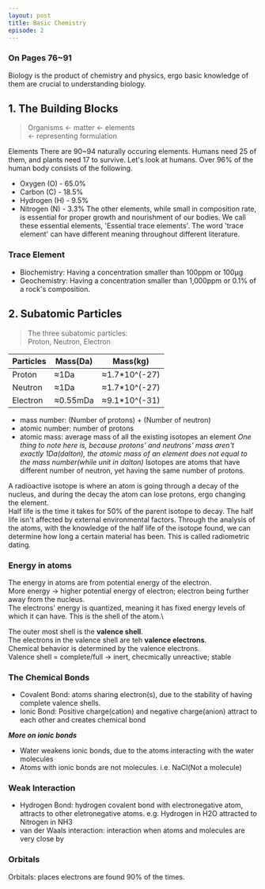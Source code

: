 ```yaml
---
layout: post
title: Basic Chemistry
episode: 2
---
```

### On Pages 76~91
Biology is the product of chemistry and physics, ergo basic knowledge of them are crucial to understanding biology.

## 1. The Building Blocks
>Organisms ← matter ← elements<br>
← representing formulation

Elements
There are 90~94 naturally occuring elements. Humans need 25 of them, and plants need 17 to survive. Let's look at humans. Over 96% of the human body consists of the following.
- Oxygen (O) - 65.0%
- Carbon (C) - 18.5%
- Hydrogen (H) - 9.5%
- Nitrogen (N) - 3.3%
The other elements, while small in composition rate, is essential for proper growth and nourishment of our bodies. We call these essential elements, 'Essential trace elements'.
The word 'trace element' can have different meaning throughout different literature.
### Trace Element
- Biochemistry: Having a concentration smaller than 100ppm or 100μg
- Geochemistry: Having a concentration smaller than 1,000ppm or 0.1% of a rock's composition.

## 2. Subatomic Particles
> The three subatomic particles:\
> Proton, Neutron, Electron

| Particles | Mass(Da) | Mass(kg)      |
|-----------|----------|---------------|
| Proton    | ≈1Da     | ≈1.7*10^(-27) |
| Neutron   | ≈1Da     | ≈1.7*10^(-27) |
| Electron  | ≈0.55mDa | ≈9.1*10^(-31) |

- mass number: (Number of protons) + (Number of neutron)
- atomic number: number of protons
- atomic mass: average mass of all the existing isotopes an element
*One thing to note here is, because protons' and neutrons' mass aren't exactly 1Da(dalton), the atomic mass of an element does not equal to the mass number(while unit in dalton)*
Isotopes are atoms that have different number of neutron, yet having the same number of protons.

A radioactive isotope is where an atom is going through a decay of the nucleus, and during the decay the atom can lose protons, ergo changing the element.\
Half life is the time it takes for 50% of the parent isotope to decay. The half life isn't affected by external environmental factors.
Through the analysis of the atoms, with the knowledge of the half life of the isotope found, we can determine how long a certain material has been. This is called radiometric dating.

### Energy in atoms
The energy in atoms are from potential energy of the electron.\
More energy -> higher potential energy of electron; electron being further away from the nucleus.\
The electrons' energy is quantized, meaning it has fixed energy levels of which it can have. This is the shell of the atom.\

The outer most shell is the **valence shell**.\
The electrons in the valence shell are teh **valence electrons**.\
Chemical behavior is determined by the valence electrons.\
Valence shell = complete/full → inert, checmically unreactive; stable

### The Chemical Bonds
- Covalent Bond: atoms sharing electron(s), due to the stability of having complete valence shells.
- Ionic Bond: Positive charge(cation) and negative charge(anion) attract to each other and creates chemical bond

**_More on ionic bonds_**
- Water weakens ionic bonds, due to the atoms interacting with the water molecules
- Atoms with ionic bonds are not molecules. i.e. NaCl(Not a molecule)

### Weak Interaction
- Hydrogen Bond: hydrogen covalent bond with electronegative atom, attracts to other eletronegative atoms. e.g. Hydrogen in H2O attracted to Nitrogen in NH3
- van der Waals interaction: interaction when atoms and molecules are very close by

### Orbitals
Orbitals: places electrons are found 90% of the times.

